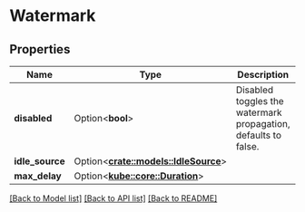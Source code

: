 # Watermark

## Properties

Name | Type | Description | Notes
------------ | ------------- | ------------- | -------------
**disabled** | Option<**bool**> | Disabled toggles the watermark propagation, defaults to false. | [optional]
**idle_source** | Option<[**crate::models::IdleSource**](IdleSource.md)> |  | [optional]
**max_delay** | Option<[**kube::core::Duration**](kube::core::Duration.md)> |  | [optional]

[[Back to Model list]](../README.md#documentation-for-models) [[Back to API list]](../README.md#documentation-for-api-endpoints) [[Back to README]](../README.md)


